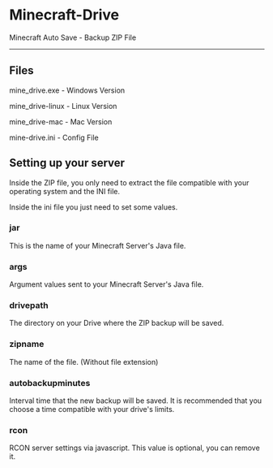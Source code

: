# Minecraft-Drive
Minecraft Auto Save - Backup ZIP File

<hr/>

## Files

mine_drive.exe - Windows Version

mine_drive-linux - Linux Version

mine_drive-mac - Mac Version

mine-drive.ini - Config File

## Setting up your server

Inside the ZIP file, you only need to extract the file compatible with your operating system and the INI file.

Inside the ini file you just need to set some values.

### jar
This is the name of your Minecraft Server's Java file.

### args
Argument values sent to your Minecraft Server's Java file.

### drivepath
The directory on your Drive where the ZIP backup will be saved.

### zipname
The name of the file. (Without file extension)

### autobackupminutes
Interval time that the new backup will be saved. It is recommended that you choose a time compatible with your drive's limits.

### rcon
RCON server settings via javascript. This value is optional, you can remove it.